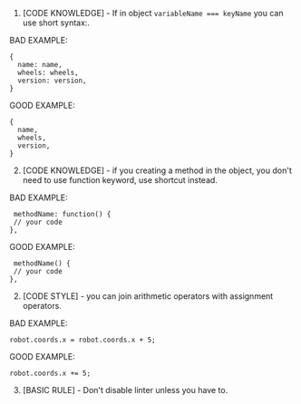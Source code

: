 1. [CODE KNOWLEDGE] - If in object `variableName === keyName` you can use short syntax:.

BAD EXAMPLE: 
```
{
  name: name,
  wheels: wheels,
  version: version,
}
```

GOOD EXAMPLE:
```
{
  name,
  wheels,
  version,
}
```

2. [CODE KNOWLEDGE] - if you creating a method in the object, you don't need to use function keyword, use shortcut instead.


BAD EXAMPLE: 
```
 methodName: function() {
 // your code
},
```

GOOD EXAMPLE:
```
 methodName() {
 // your code
},
```

2. [CODE STYLE] - you can join arithmetic operators with assignment operators.

BAD EXAMPLE: 
```
robot.coords.x = robot.coords.x + 5;
```

GOOD EXAMPLE:
```
robot.coords.x += 5;
```

3. [BASIC RULE] - Don't disable linter unless you have to.

